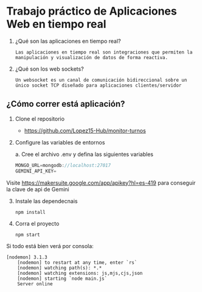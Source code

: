# Trabajo práctico de Aplicaciones Web en tiempo real

1. ¿Qué son las aplicaciones en tiempo real?

   `Las aplicaciones en tiempo real son integraciones que permiten la manipulación y visualización de datos de forma reactiva.`

2. ¿Qué son los web sockets?

   `Un websocket es un canal de comunicación bidireccional sobre un único socket TCP diseñado para aplicaciones clientes/servidor`

## ¿Cómo correr está aplicación?

1. Clone el repositorio

   - https://github.com/Lopez15-Hub/monitor-turnos

2. Configure las variables de entornos

   a. Cree el archivo .env y defina las siguientes variables

   ```Javascript
   MONGO_URL=mongodb://localhost:27017
   GEMINI_API_KEY=
   ```

Visite https://makersuite.google.com/app/apikey?hl=es-419 para conseguir la clave de api de Gemini

3. Instale las dependecnais

   ```
   npm install
   ```

4. Corra el proyecto

   ```
   npm start
   ```

Si todo está bien verá por consola:

    [nodemon] 3.1.3
        [nodemon] to restart at any time, enter `rs`
        [nodemon] watching path(s): *.*
        [nodemon] watching extensions: js,mjs,cjs,json
        [nodemon] starting `node main.js`
        Server online
